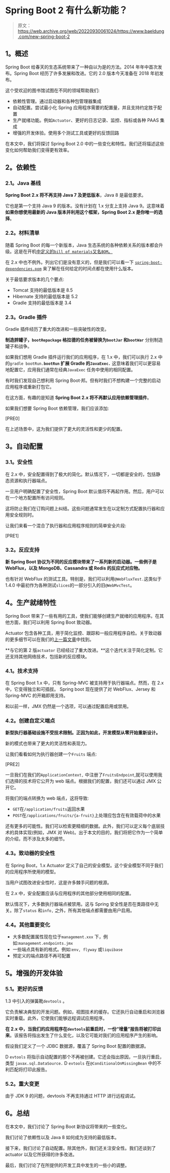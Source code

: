 # Spring Boot 2 有什么新功能？

> 原文：<https://web.archive.org/web/20220930061024/https://www.baeldung.com/new-spring-boot-2>

## **1。概述**

Spring Boot 给春天的生态系统带来了一种自以为是的方法。2014 年年中首次发布。Spring Boot 经历了许多发展和改进。它的 2.0 版本今天准备在 2018 年初发布。

这个受欢迎的图书馆试图在不同的领域帮助我们:

*   依赖性管理。通过启动器和各种包管理器集成
*   自动配置。尝试最小化 Spring 应用程序需要的配置量，并且支持约定胜于配置
*   生产就绪功能。例如`Actuator`、更好的日志记录、监控、指标或各种 PAAS 集成
*   增强的开发体验。使用多个测试工具或更好的反馈回路

在本文中，我们将探讨 Spring Boot 2.0 中的一些变化和特性。我们还将描述这些变化如何帮助我们变得更有效率。

## **2。依赖性**

### **2.1。Java 基线**

**Spring Boot 2.x 将不再支持 Java 7 及更低版本**，Java 8 是最低要求。

它也是第一个支持 Java 9 的版本。没有计划在 1.x 分支上支持 Java 9。这意味着**如果你想使用最新的 Java 版本并利用这个框架，Spring Boot 2.x 是你唯一的选择**。

### **2.2。材料清单**

随着 Spring Boot 的每一个新版本，Java 生态系统的各种依赖关系的版本都会升级。这是在开机[中定义的`bill of materials`又名`BOM`。](/web/20220625221415/https://www.baeldung.com/spring-maven-bom)

在 2.x 中也不例外。列出它们是没有意义的，但是我们可以看一下 [`spring-boot-dependencies.pom`](https://web.archive.org/web/20220625221415/https://github.com/spring-projects/spring-boot/blob/2.0.x/spring-boot-project/spring-boot-dependencies/pom.xml) 来了解在任何给定的时间点都在使用什么版本。

关于最低要求版本的几个要点:

*   Tomcat 支持的最低版本是 8.5
*   Hibernate 支持的最低版本是 5.2
*   Gradle 支持的最低版本是 3.4

### **2.3。Gradle 插件**

Gradle 插件经历了重大的改进和一些突破性的改变。

**制造胖罐子，`bootRepackage` 格拉德的任务被替换为`bootJar` 和`bootWar`** 分别制造罐子和战争。

如果我们想用 Gradle 插件运行我们的应用程序，在 1.x 中，我们可以执行 2.x 中的`gradle bootRun.`**`bootRun` 扩展 Gradle 的`JavaExec.`** 这意味着我们可以更容易地配置它，应用我们通常在经典`JavaExec` 任务中使用的相同配置。

有时我们发现自己想利用 Spring Boot·邦。但有时我们不想构建一个完整的启动应用程序或重新打包它。

在这方面，有趣的是知道 **Spring Boot 2.x 将不再默认应用依赖管理插件**。

如果我们想要 Spring Boot 依赖管理，我们应该添加:

[PRE0]

在上述场景中，这为我们提供了更大的灵活性和更少的配置。

## **3。自动配置**

### **3.1。安全性**

在 2.x 中，安全配置得到了极大的简化。默认情况下，一切都是安全的，包括静态资源和执行器端点。

一旦用户明确配置了安全性，Spring Boot 默认值将不再起作用。然后，用户可以在一个地方配置所有访问规则。

这将防止我们在订购问题上纠结。这些问题通常发生在以定制方式配置执行器和应用安全规则时。

让我们来看一个混合了执行器和应用程序规则的简单安全片段:

[PRE1]

### **3.2。反应支持**

**新 Spring Boot 协议为不同的反应模块带来了一系列新的启动器。一些例子是 WebFlux，以及 MongoDB、Cassandra 或 Redis 的反应式对应物。**

也有针对 WebFlux 的测试工具。特别是，我们可以利用`@WebFluxTest.`这类似于 1.4.0 中最初作为各种测试`slices`的一部分引入的旧`@WebMvcTest`。

## **4。生产就绪特性**

Spring Boot 带来了一些有用的工具，使我们能够创建生产就绪的应用程序。在其他方面，我们可以利用 Spring Boot 致动器。

Actuator 包含各种工具，用于简化监控、跟踪和一般应用程序自检。关于致动器的更多细节可以在我们的[上一篇文章](/web/20220625221415/https://www.baeldung.com/spring-boot-actuators)中找到。

**与它的第 2 版`actuator` 已经经过了重大改进。**这个迭代关注于简化定制。它还支持其他网络技术，包括新的反应模块。

### **4.1。技术支持**

在 Spring Boot 1.x 中，只有 Spring-MVC 被支持用于执行器端点。然而，在 2.x 中，它变得独立和可插拔。 Spring boot 现在提供了对 WebFlux、Jersey 和 Spring-MVC 的开箱即用支持。

和以前一样，JMX 仍然是一个选项，可以通过配置启用或禁用。

### **4.2。创建自定义端点**

**新型执行器基础设施不受技术限制。正因为如此，开发模型从零开始重新设计。**

新的模式也带来了更大的灵活性和表现力。

让我们看看如何为执行器创建一个`Fruits` 端点:

[PRE2]

一旦我们在我们的`ApplicationContext,` 中注册了`FruitsEndpoint`,就可以使用我们选择的技术将它公开为 web 端点。根据我们的配置，我们还可以通过 JMX 公开它。

将我们的端点转换为 web 端点，这将导致:

*   `GET`在`/application/fruits`返回水果
*   `POST`在`/applications/fruits/{a-fruit}`上处理应包含在有效载荷中的水果

还有更多的可能性。我们可以检索更精细的数据。此外，我们可以定义每个底层技术的具体实现(例如，JMX 对 Web)。出于本文的目的，我们将把它作为一个简单的介绍，而不涉及太多的细节。

### **4.3。致动器的安全性**

在 Spring Boot，1.x Actuator 定义了自己的安全模型。这个安全模型不同于我们的应用程序所使用的模型。

当用户试图改进安全性时，这是许多棘手问题的根源。

在 2.x 中，安全配置应该与应用程序的其他部分使用相同的配置。

默认情况下，大多数执行器端点被禁用。这与 Spring 安全性是否在类路径中无关。除了`status` 和`info,` 之外，所有其他端点都需要由用户启用。

### 4.4。其他重要变化

*   大多数配置属性现在位于`management.xxx` 下，例如:`management.endpoints.jmx`
*   一些端点具有新的格式。例如:`env, flyway` 或`liquibase`
*   预定义的端点路径不再可配置

## **5。增强的开发体验**

### **5.1。更好的反馈**

1.3 中引入的弹簧靴`devtools` 。

它负责解决典型的开发问题。例如，视图技术的缓存。它还执行自动重启和浏览器实时重载。此外，它使我们能够远程调试应用程序。

**在 2.x 中，当我们的应用程序在`devtools`前重启时，一份“增量”报告将被打印出来**。该报告将指出发生了什么变化，以及它可能对我们的应用程序产生的影响。

假设我们定义了一个 JDBC 数据源，覆盖了 Spring Boot 配置的数据源。

D `evtools` 将指示自动配置的那个不再被创建。它还会指出原因，一旦执行重启，类型 `javax.sql.DataSource.` D `evtools` 在`@ConditionalOnMissingBean` 中的不利匹配将打印此报告。

### 5.2。重大变更

由于 JDK 9 的问题，devtools 不再支持通过 HTTP 进行远程调试。

## **6。总结**

在本文中，我们讨论了 Spring Boot 新协议将带来的一些变化。

我们讨论了依赖性以及 Java 8 如何成为支持的最低版本。

接下来，我们讨论了自动配置。除其他外，我们还关注安全性。我们还谈到了 actuator 以及它所获得的许多改进。

最后，我们讨论了在所提供的开发工具中发生的一些小的调整。